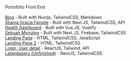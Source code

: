Portofolio Front End
\
\
[Blog](https://falasyam.my.id/blog) - Built with Nuxtjs, TailwindCSS, Markdown
\
[Shania Gracia Fansite](https://shaniagracia.vercel.app) - Built with Next.JS, TailwindCSS, API
\
[Health Dashboard](https://maxchat-fe.vercel.app) - Built with Vue.JS, Vuetify
\
[Sebuah Monolog](https://monolog.falasyam.com) - Built with Next.JS, Firebase, TailwindCSS
\
[Landing Page](https://fafifu.vercel.app) - HTML, TailwindCSS, JavaScript
\
[Landing Page 2](https://fafifu.vercel.app/welltenan.html) - HTML, TailwindCSS
\
[Login, User detail](https://github.com/falasyam/V-FE-Test) - ReactJS, Tailwind, API
\
[Latandaseru (Unfinished)](https://latandaserusite.vercel.app/) - NextJS, TailwindCSS
